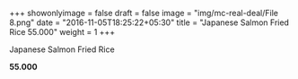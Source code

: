+++
showonlyimage = false
draft = false
image = "img/mc-real-deal/File 8.png"
date = "2016-11-05T18:25:22+05:30"
title = "Japanese Salmon Fried Rice 55.000"
weight = 1
+++

Japanese Salmon Fried Rice

**55.000**
